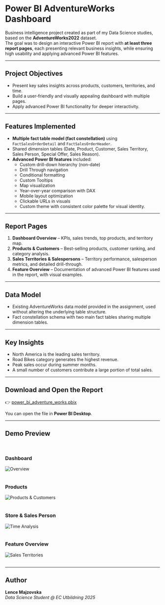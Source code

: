 # Power BI AdventureWorks Dashboard

Business intelligence project created as part of my Data Science studies, based on the **AdventureWorks2022** dataset.  
The goal was to design an interactive Power BI report with **at least three report pages**, each presenting relevant business insights, while ensuring high usability and applying advanced Power BI features.

---

## Project Objectives
- Present key sales insights across products, customers, territories, and time.
- Build a user-friendly and visually appealing dashboard with multiple pages.
- Apply advanced Power BI functionality for deeper interactivity.

---

## Features Implemented
- **Multiple fact table model (fact constellation)** using `FactSalesOrderDetail` and `FactSalesOrderHeader`.
- Shared dimension tables (Date, Product, Customer, Sales Territory, Sales Person, Special Offer, Sales Reason).
- **Advanced Power BI features** included:
  - Custom drill-down hierarchy (non-date)
  - Drill Through navigation
  - Conditional formatting
  - Custom Tooltips
  - Map visualization
  - Year-over-year comparison with DAX
  - Mobile layout optimization
  - Clickable URLs in visuals
  - Custom theme with consistent color palette for visual identity.

---

## Report Pages
1. **Dashboard Overview** – KPIs, sales trends, top products, and territory map.
2. **Products & Customers** – Best-selling products, customer ranking, and category analysis.
3. **Sales Territories & Salespersons** – Territory performance, salesperson metrics, and detailed drill-through.
4. **Feature Overview** – Documentation of advanced Power BI features used in the report, with visual examples.


---

## Data Model
- Existing AdventureWorks data model provided in the assignment, used without altering the underlying table structure.
- Fact constellation schema with two main fact tables sharing multiple dimension tables.

---

## Key Insights
- North America is the leading sales territory.
- Road Bikes category generates the highest revenue.
- Peak sales occur during summer months.
- A small number of customers contribute a large portion of total sales.

---

## Download and Open the Report

👉 [power_bi_adventure_works.pbix](./power_bi_adventure_works.pbix)  

You can open the file in **Power BI Desktop**.

---

## Demo Preview  
<br>

### Dashboard  
![Overview](images/1_overview.png)  
<br>

### Products 
![Products & Customers](images/2_products_customers.png)  
<br>

### Store & Sales Person  
![Time Analysis](images/3_time_analysis.png)  
<br>

### Feature Overview  
![Sales Territories](images/4_sales_territories.png)  
<br>

---

## Author  

**Lence Majzovska**  
*Data Science Student @ EC Utbildning 2025*  
